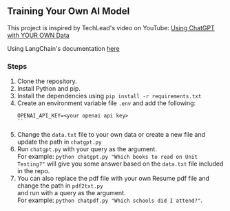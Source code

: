 ## Training Your Own AI Model

This project is inspired by TechLead's video on YouTube: [Using ChatGPT with YOUR OWN Data](https://www.youtube.com/watch?v=9AXP7tCI9PI)

Using LangChain's documentation [here](https://python.langchain.com/docs/use_cases/question_answering/quickstart)

### Steps
1. Clone the repository.
2. Install Python and pip.
3. Install the dependencies using `pip install -r requirements.txt`
4. Create an environment variable file `.env` and add the following:
    ```
    OPENAI_API_KEY=<your openai api key>
    ``
5. Change the `data.txt` file to your own data or create a new file and update the path in `chatgpt.py`
6. Run `chatgpt.py` with your query as the argument. <br/> For example: `python chatgpt.py "Which books to read on Unit Testing?"` will give you some answer based on the `data.txt` file included in the repo.
7. You can also replace the pdf file with your own Resume pdf file and change the path in `pdf2txt.py` <br/> and run with a query as the argument. <br/> For example: `python chatpdf.py "Which schools did I attend?"`.